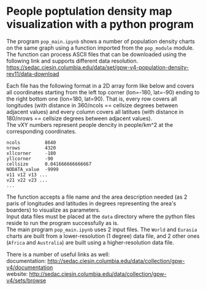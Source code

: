 # People poptulation density map visualization with a python program

The program `pop_main.ipynb` shows a number of population density charts on the same graph using a function imported from the `pop_module` module.  
The function can process ASCII files that can be downloaded using the following link and supports different data resolution.  
https://sedac.ciesin.columbia.edu/data/set/gpw-v4-population-density-rev11/data-download  

Each file has the following format in a 2D array form like below and covers all coordinates starting from the left top corner (lon=-180, lat=-90) ending to the right bottom one (lon=180, lat=90). That is, every row covers all longitudes (with distance in 360/ncols == cellsize degrees between adjacent values) and every column covers all latitues (with distance in 180/nrows == cellsize degrees between adjacent values).  
The vXY numbers represent people dencity in people/km^2 at the corresponding coordinates.  
```
ncols         8640
nrows         4320
xllcorner     -180
yllcorner     -90
cellsize      0.041666666666667
NODATA_value  -9999
v11 v12 v13 ...
v21 v22 v23 ...
...
```
The function accepts a file name and the area description needed (as 2 paris of longitudes and latitudes in degrees representing the area's boarders) to visualize as parameters.  
Input data files must be placed at the `data` directory where the python files reside to run the program successfully as is.  
The main program `pop_main.ipynb` uses 2 input files. The `World` and `Eurasia` charts are built from a lower-resolution (1 degree) data file, and 2 other ones (`Africa` and `Australia`) are built using a higher-resolution data file.  

There is a number of useful links as well:  
documentation: http://sedac.ciesin.columbia.edu/data/collection/gpw-v4/documentation  
website: http://sedac.ciesin.columbia.edu/data/collection/gpw-v4/sets/browse  
